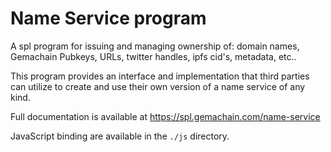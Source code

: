 # Name Service program

A spl program for issuing and managing ownership of: domain names, Gemachain
Pubkeys, URLs, twitter handles, ipfs cid's, metadata, etc..

This program provides an interface and implementation that third parties can
utilize to create and use their own version of a name service of any kind.

Full documentation is available at https://spl.gemachain.com/name-service

JavaScript binding are available in the `./js` directory.